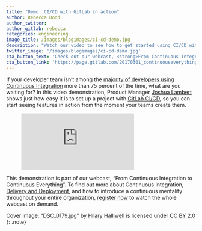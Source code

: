 ```yaml
---
title: "Demo: CI/CD with GitLab in action"
author: Rebecca Dodd
author_twitter:
author_gitlab: rebecca
categories: engineering
image_title: /images/blogimages/ci-cd-demo.jpg
description: "Watch our video to see how to get started using CI/CD with GitLab."
twitter_image: '/images/blogimages/ci-cd-demo.jpg'
cta_button_text: 'Check out our webcast, <strong>From Continuous Integration to Continuous Everything</strong>!'
cta_button_link: 'https://page.gitlab.com/20170301_continuouseverything.html'
---
```


If your developer team isn’t among the [majority of developers using Continuous Integration](/blog/2017/02/22/ci-integral-to-everyday-work/) more than 75 percent of the time, what are you waiting for? In this video demonstration, Product Manager [Joshua Lambert](https://gitlab.com/joshlambert) shows just how easy it is to set up a project with [GitLab CI/CD](/topics/ci-cd/), so you can start seeing features in action from the moment your teams create them.

<!-- more -->
<figure class="video_container">
  <iframe src="https://www.youtube.com/embed/1iXFbchozdY" frameborder="0" allowfullscreen="true"> </iframe>
</figure>

This demonstration is part of our webcast, “From Continuous Integration to Continuous Everything”. To find out more about Continuous Integration, [Delivery and Deployment](/blog/2016/08/05/continuous-integration-delivery-and-deployment-with-gitlab/), and how to introduce a continuous mentality throughout your entire organization, [register now](https://page.gitlab.com/20170301_continuouseverything.html) to watch the whole webcast on demand.

Cover image: “[DSC_0179.jpg](https://www.flickr.com/photos/150654414@N02/32770042176)” by [Hilary Halliwell](https://www.flickr.com/photos/150654414@N02/) is licensed under [CC BY 2.0](https://creativecommons.org/licenses/by/2.0/)
{: .note}
